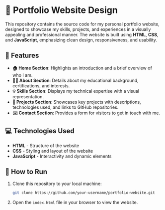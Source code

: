 
# 🎨 Portfolio Website Design

This repository contains the source code for my personal portfolio website, designed to showcase my skills, projects, and experiences in a visually appealing and professional manner. The website is built using **HTML**, **CSS**, and **JavaScript**, emphasizing clean design, responsiveness, and usability.

## 🌟 Features

- **🏠 Home Section**: Highlights an introduction and a brief overview of who I am.
- **👨‍💻 About Section**: Details about my educational background, certifications, and interests.
- **💡 Skills Section**: Displays my technical expertise with a visual representation.
- **📂 Projects Section**: Showcases key projects with descriptions, technologies used, and links to GitHub repositories.
- **✉️ Contact Section**: Provides a form for visitors to get in touch with me.

## 💻 Technologies Used

- **HTML** - Structure of the website
- **CSS** - Styling and layout of the website
- **JavaScript** - Interactivity and dynamic elements

## 🚀 How to Run

1. Clone this repository to your local machine:
   ```bash
   git clone https://github.com/your-username/portfolio-website.git
   ```

2. Open the `index.html` file in your browser to view the website.



